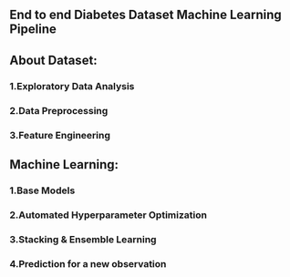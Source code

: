 ## End to end Diabetes Dataset Machine Learning Pipeline

## About Dataset:
### 1.Exploratory Data Analysis
### 2.Data Preprocessing
### 3.Feature Engineering

## Machine Learning:
### 1.Base Models
### 2.Automated Hyperparameter Optimization
### 3.Stacking & Ensemble Learning
### 4.Prediction for a new observation